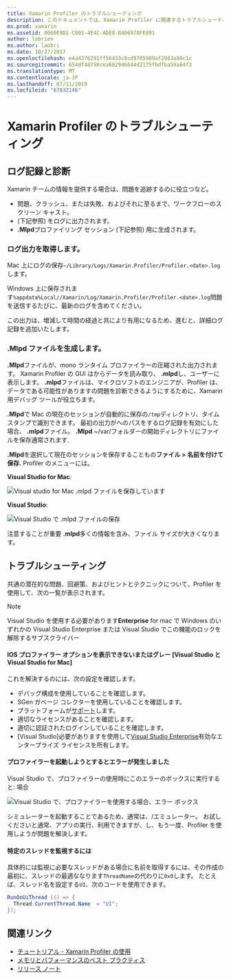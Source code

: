 ```yaml
---
title: Xamarin Profiler のトラブルシューティング
description: このドキュメントでは、Xamarin Profiler に関連するトラブルシューティングの情報を提供します。 これには、ログ記録と診断、IDE、およびその他のトピックに関連する問題について説明します。
ms.prod: xamarin
ms.assetid: 0060E9D1-C003-4E4C-ADE8-B406978FE891
author: lobrien
ms.author: laobri
ms.date: 10/27/2017
ms.openlocfilehash: e4a4376291ff56433c8cd9785989af2983a80c1c
ms.sourcegitcommit: 654df48758cea602946644d2175fbdfba59a64f3
ms.translationtype: MT
ms.contentlocale: ja-JP
ms.lasthandoff: 07/11/2019
ms.locfileid: "67832146"
---
```

# <a name="xamarin-profiler-troubleshooting"></a>Xamarin Profiler のトラブルシューティング

## <a name="logging-and-diagnostics"></a>ログ記録と診断

Xamarin チームの情報を提供する場合は、問題を追跡するのに役立つなど。

- 問題、クラッシュ、または失敗、およびそれに至るまで、ワークフローのスクリーン キャスト。
- (下記参照) をログに出力されます。
- **.Mlpd**プロファイリング セッション (下記参照) 用に生成されます。

### <a name="getting-log-outputs"></a>ログ出力を取得します。

Mac 上にログの保存`~/Library/Logs/Xamarin.Profiler/Profiler.<date>.log`します。

Windows 上に保存されます`%appdata%Local//Xamarin/Log/Xamarin.Profiler/Profiler.<date>.log`問題を送信するたびに、最新のログを含めてください。

この出力は、増減して時間の経過と共により有用になるため、進むと、詳細ログ記録を追加いたします。

<a name="gen_mlpd" />

### <a name="generating-mlpd-files"></a>.Mlpd ファイルを生成します。

**.Mlpd**ファイルが、mono ランタイム プロファイラーの圧縮された出力されます。 Xamarin Profiler の GUI はからデータを読み取り、 **.mlpd**し、ユーザーに表示します。 **.mlpd**ファイルは、マイクロソフトのエンジニアが、Profiler は、データである可能性がありますの問題を診断できるようにするために、Xamarin 用デバッグ ツールが役立ちます。

**.Mlpd**で Mac の現在のセッションが自動的に保存の`/tmp`ディレクトリ、タイムスタンプで識別できます。 最初の出力がへのパスをするログ記録を有効にした場合、 **.mlpd**ファイル。 **.Mlpd** ~/var/フォルダーの開始ディレクトリにファイルを保存通常されます.

**.Mlpd**を選択して現在のセッションを保存することもの**ファイル > 名前を付けて保存.** Profiler のメニューには。

**Visual Studio for Mac**:

![](troubleshooting-images/image17.png "Visual studio for Mac .mlpd ファイルを保存しています")

**Visual Studio**:

![](troubleshooting-images/image17-vs.png "Visual Studio で .mlpd ファイルの保存")

注意することが重要 **.mlpd**多くの情報を含み、ファイル サイズが大きくなります。

## <a name="troubleshooting"></a>トラブルシューティング

共通の潜在的な問題、回避策、およびヒントとテクニックについて、Profiler を使用して、次の一覧が表示されます。

> [!NOTE]
> Visual Studio を使用する必要があります**Enterprise** for mac で Windows のいずれかの Visual Studio Enterprise または Visual Studio でこの機能のロックを解除するサブスクライバー

#### <a name="i-cant-see-the-ios-profiler-option-or-it-is-greyed-out-visual-studio-and-visual-studio-for-mac"></a>IOS プロファイラー オプションを表示できないまたはグレー [Visual Studio と Visual Studio for Mac]

これを解決するのには、次の設定を確認します。

- デバッグ構成を使用していることを確認します。
- SGen ガベージ コレクターを使用していることを確認します。
- プラットフォームが[サポート](~/tools/profiler/index.md#Profiler_Support)します。
- 適切なライセンスがあることを確認します。
- 適切に認証されたログインしていることを確認します。
- [Visual Studio]必要がありますを使用して[Visual Studio Enterprise](https://visualstudio.microsoft.com/vs/enterprise/)有効なエンタープライズ ライセンスを所有します。

#### <a name="i-get-an-error-when-i-try-to-launch-the-profiler"></a>プロファイラーを起動しようとするとエラーが発生しました

Visual Studio で、プロファイラーの使用時にこのエラーのボックスに実行すると: 場合

![](troubleshooting-images/error.png "Visual Studio で、プロファイラーを使用する場合、エラー ボックス")

シミュレーターを起動することであるため、通常は、/エミュレーター。 お試しくださいと通常、アプリの実行、利用できますが、し、もう一度、Profiler を使用しようが問題を解決します。

#### <a name="to-watch-a-specific-thread"></a>特定のスレッドを監視するには

具体的には監視に必要なスレッドがある場合に名前を取得するには、その作成の最初に、スレッドの最適ななります`ThreadName`の代わりに`0x0`します。 たとえば、スレッド名を設定する`UI`、次のコードを使用できます。

```csharp
RunOnUiThread (() => {
  Thread.CurrentThread.Name  = "UI";
});
```

## <a name="related-links"></a>関連リンク

- [チュートリアル - Xamarin Profiler の使用](~/tools/profiler/index.md)
- [メモリとパフォーマンスのベスト プラクティス](~/cross-platform/deploy-test/memory-perf-best-practices.md)
- [リリース ノート](https://developer.xamarin.com/releases/profiler/preview/)
